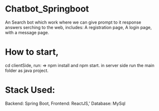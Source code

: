 # Chatbot_Springboot
An Search bot which work where we can give prompt to it response answers serching to the web,
includes: A registration page,
 A login page, with a message page.
# How to start,
cd clientSide, run: => npm install and npm start.
in server side run the main folder as java project.
# Stack Used:
Backend: Spring Boot,
Frontend: ReactJS,'
Database: MySql
